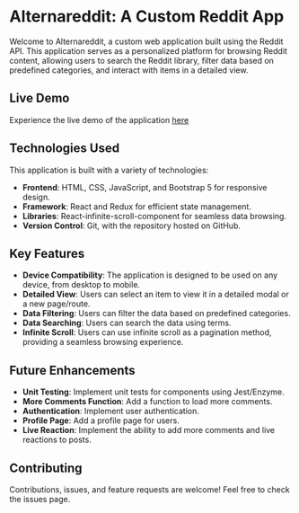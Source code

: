 # Alternareddit: A Custom Reddit App

Welcome to Alternareddit, a custom web application built using the Reddit API. This application serves as a personalized platform for browsing Reddit content, allowing users to search the Reddit library, filter data based on predefined categories, and interact with items in a detailed view.

## Live Demo

Experience the live demo of the application [here](https://alternareddit.netlify.app)

## Technologies Used

This application is built with a variety of technologies:

- **Frontend**: HTML, CSS, JavaScript, and Bootstrap 5 for responsive design.
- **Framework**: React and Redux for efficient state management.
- **Libraries**: React-infinite-scroll-component for seamless data browsing.
- **Version Control**: Git, with the repository hosted on GitHub.

## Key Features

- **Device Compatibility**: The application is designed to be used on any device, from desktop to mobile.
- **Detailed View**: Users can select an item to view it in a detailed modal or a new page/route.
- **Data Filtering**: Users can filter the data based on predefined categories.
- **Data Searching**: Users can search the data using terms.
- **Infinite Scroll**: Users can use infinite scroll as a pagination method, providing a seamless browsing experience.

## Future Enhancements

- **Unit Testing**: Implement unit tests for components using Jest/Enzyme.
- **More Comments Function**: Add a function to load more comments.
- **Authentication**: Implement user authentication.
- **Profile Page**: Add a profile page for users.
- **Live Reaction**: Implement the ability to add more comments and live reactions to posts.

## Contributing

Contributions, issues, and feature requests are welcome! Feel free to check the issues page.

